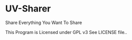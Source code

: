 # UV-Sharer
Share Everything You Want To Share

This Program is Licensed under GPL v3
See LICENSE file..